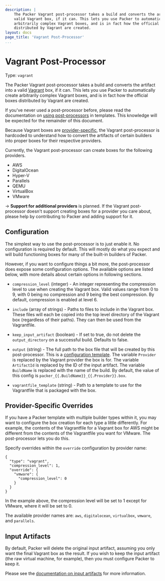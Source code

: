 ```yaml
---
description: |
    The Packer Vagrant post-processor takes a build and converts the artifact into a
    valid Vagrant box, if it can. This lets you use Packer to automatically create
    arbitrarily complex Vagrant boxes, and is in fact how the official boxes
    distributed by Vagrant are created.
layout: docs
page_title: 'Vagrant Post-Processor'
...
```


# Vagrant Post-Processor

Type: `vagrant`

The Packer Vagrant post-processor takes a build and converts the artifact into a
valid [Vagrant](http://www.vagrantup.com) box, if it can. This lets you use
Packer to automatically create arbitrarily complex Vagrant boxes, and is in fact
how the official boxes distributed by Vagrant are created.

If you've never used a post-processor before, please read the documentation on
[using post-processors](/docs/templates/post-processors.html) in templates. This
knowledge will be expected for the remainder of this document.

Because Vagrant boxes are
[provider-specific](http://docs.vagrantup.com/v2/boxes/format.html), the Vagrant
post-processor is hardcoded to understand how to convert the artifacts of
certain builders into proper boxes for their respective providers.

Currently, the Vagrant post-processor can create boxes for the following
providers.

- AWS
- DigitalOcean
- Hyper-V
- Parallels
- QEMU
- VirtualBox
- VMware

-&gt; **Support for additional providers** is planned. If the Vagrant
post-processor doesn't support creating boxes for a provider you care about,
please help by contributing to Packer and adding support for it.

## Configuration

The simplest way to use the post-processor is to just enable it. No
configuration is required by default. This will mostly do what you expect and
will build functioning boxes for many of the built-in builders of Packer.

However, if you want to configure things a bit more, the post-processor does
expose some configuration options. The available options are listed below, with
more details about certain options in following sections.

- `compression_level` (integer) - An integer representing the compression level
  to use when creating the Vagrant box. Valid values range from 0 to 9, with 0
  being no compression and 9 being the best compression. By default, compression
  is enabled at level 6.

- `include` (array of strings) - Paths to files to include in the Vagrant box.
  These files will each be copied into the top level directory of the Vagrant
  box (regardless of their paths). They can then be used from the Vagrantfile.

- `keep_input_artifact` (boolean) - If set to true, do not delete the
  `output_directory` on a successful build. Defaults to false.

- `output` (string) - The full path to the box file that will be created by
  this post-processor. This is a [configuration
  template](/docs/templates/configuration-templates.html). The variable
  `Provider` is replaced by the Vagrant provider the box is for. The variable
  `ArtifactId` is replaced by the ID of the input artifact. The variable
  `BuildName` is replaced with the name of the build. By default, the value of
  this config is `packer_{{.BuildName}}_{{.Provider}}.box`.

- `vagrantfile_template` (string) - Path to a template to use for the
  Vagrantfile that is packaged with the box.

## Provider-Specific Overrides

If you have a Packer template with multiple builder types within it, you may
want to configure the box creation for each type a little differently. For
example, the contents of the Vagrantfile for a Vagrant box for AWS might be
different from the contents of the Vagrantfile you want for VMware. The
post-processor lets you do this.

Specify overrides within the `override` configuration by provider name:

``` {.javascript}
{
  "type": "vagrant",
  "compression_level": 1,
  "override": {
    "vmware": {
      "compression_level": 0
    }
  }
}
```

In the example above, the compression level will be set to 1 except for VMware,
where it will be set to 0.

The available provider names are: `aws`, `digitalocean`, `virtualbox`, `vmware`,
and `parallels`.

## Input Artifacts

By default, Packer will delete the original input artifact, assuming you only
want the final Vagrant box as the result. If you wish to keep the input artifact
(the raw virtual machine, for example), then you must configure Packer to keep
it.

Please see the [documentation on input
artifacts](/docs/templates/post-processors.html#toc_2) for more information.
